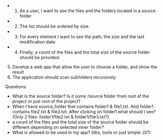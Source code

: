 + 1. As a user, I want to see the files and the folders located in a source folder
+ 2. The list should be ordered by size. 
+ 3. For every element I want to see the path, the size and the last modification date. 
+ 4. Finally, a count of the files and the total size of the source folder should be provided. 
5. Develop a web app that allow the user to choose a folder, and show the result
6. The application should scan subfolders recursively.

Questions:
- What is the source folder? Is it some /source folder from root of the project or just root of the project?
- When I have source_folder that contains folder1 & file1.txt. And folder1 contains file2.txt & file3.txt. After clicking on folder1 what should I see? (Only 2 files: folder1/file2.txt & folder1/file3.txt?)
- a count of the files and the total size of the source folder should be different depending on selected inner folder?
- What is allowed to be used in my app? (libs, tools or just simple JS?)
